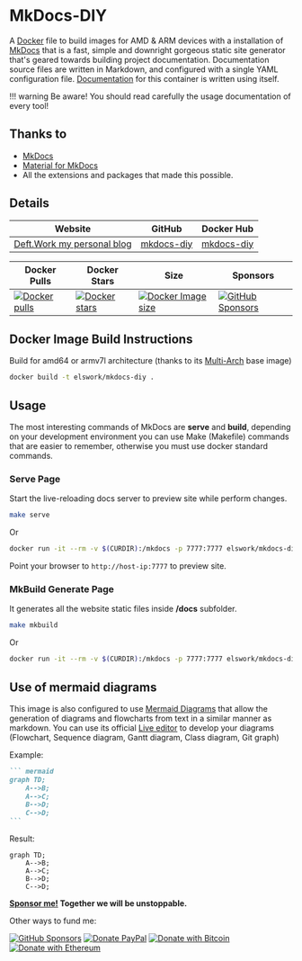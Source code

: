 # MkDocs-DIY

A [Docker](http://docker.com) file to build images for AMD & ARM devices with a installation of [MkDocs](https://www.mkdocs.org/) that is a fast, simple and downright gorgeous static site generator that's geared towards building project documentation. Documentation source files are written in Markdown, and configured with a single YAML configuration file. [Documentation](https://deftwork.github.io/mkdocs-diy/) for this container is written using itself.

!!! warning
    Be aware! You should read carefully the usage documentation of every tool!

## Thanks to

- [MkDocs](https://www.mkdocs.org/)
- [Material for MkDocs](https://squidfunk.github.io/mkdocs-material/)
- All the extensions and packages that made this possible.

## Details

| Website | GitHub | Docker Hub |
| --- | --- | --- |
| [Deft.Work my personal blog](https://deft.work/mkdocs) | [mkdocs-diy](https://github.com/DeftWork/mkdocs-diy) | [mkdocs-diy](https://hub.docker.com/r/elswork/mkdocs-diy) |

| Docker Pulls | Docker Stars | Size | Sponsors |
| --- | --- | --- | --- |
| [![Docker pulls](https://img.shields.io/docker/pulls/elswork/mkdocs-diy.svg)](https://hub.docker.com/r/elswork/mkdocs-diy "mkdocs-diy on Docker Hub") | [![Docker stars](https://img.shields.io/docker/stars/elswork/mkdocs-diy.svg)](https://hub.docker.com/r/elswork/mkdocs-diy "mkdocs-diy on Docker Hub") | [![Docker Image size](https://img.shields.io/docker/image-size/elswork/mkdocs-diy)](https://hub.docker.com/r/elswork/mkdocs-diy "mkdocs-diy on Docker Hub") | [![GitHub Sponsors](https://img.shields.io/github/sponsors/elswork)](https://github.com/sponsors/elswork "Sponsor me!") |

## Docker Image Build Instructions

Build for amd64 or armv7l architecture (thanks to its [Multi-Arch](https://blog.docker.com/2017/11/multi-arch-all-the-things/) base image)

``` sh
docker build -t elswork/mkdocs-diy .
```

## Usage

The most interesting commands of MkDocs are **serve** and **build**, depending on your development environment you can use Make (Makefile) commands that are easier to remember, otherwise you must use docker standard commands. 

### Serve Page

Start the live-reloading docs server to preview site while perform changes.

``` sh
make serve
``` 
Or
``` sh
docker run -it --rm -v $(CURDIR):/mkdocs -p 7777:7777 elswork/mkdocs-diy mkdocs serve -a 0.0.0.0:7777
``` 
Point your browser to `http://host-ip:7777` to preview site.

### MkBuild Generate Page

It generates all the website static files inside **/docs** subfolder.

``` sh
make mkbuild
``` 
Or
``` sh
docker run -it --rm -v $(CURDIR):/mkdocs -p 7777:7777 elswork/mkdocs-diy mkdocs build
``` 

## Use of mermaid diagrams

This image is also configured to use [Mermaid Diagrams](https://mermaidjs.github.io) that allow the generation of diagrams and flowcharts from text in a similar manner as markdown.
You can use its official [Live editor](https://mermaidjs.github.io/mermaid-live-editor) to develop your diagrams (Flowchart, Sequence diagram, Gantt diagram, Class diagram, Git graph)

Example:

```` markdown
``` mermaid
graph TD;
    A-->B;
    A-->C;
    B-->D;
    C-->D;
```
````

Result:

<div class="result" markdown>

``` mermaid
graph TD;
    A-->B;
    A-->C;
    B-->D;
    C-->D;
```
</div>

**[Sponsor me!](https://github.com/sponsors/elswork) Together we will be unstoppable.**

Other ways to fund me:

[![GitHub Sponsors](https://img.shields.io/github/sponsors/elswork)](https://github.com/sponsors/elswork) [![Donate PayPal](https://img.shields.io/badge/Donate-PayPal-green.svg)](https://www.paypal.com/donate/?business=LFKA5YRJAFYR6&no_recurring=0&item_name=Open+Source+Donation&currency_code=EUR) [![Donate with Bitcoin](https://en.cryptobadges.io/badge/micro/18yfsHW2ma4SiY685wh4h7a1aTCqkq2AEc)](https://en.cryptobadges.io/donate/18yfsHW2ma4SiY685wh4h7a1aTCqkq2AEc) [![Donate with Ethereum](https://en.cryptobadges.io/badge/micro/0x186b91982CbB6450Af5Ab6F32edf074dFCE8771c)](https://en.cryptobadges.io/donate/0x186b91982CbB6450Af5Ab6F32edf074dFCE8771c)